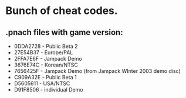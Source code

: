 # Bunch of cheat codes.

## .pnach files with game version:
- 0DDA2728 - Public Beta 2
- 27E54B37 - Europe/PAL
- 2FFA7E6F - Jampack Demo
- 3676E74C - Korean/NTSC
- 7656425F - Jampack Demo (from Jampack WInter 2003 demo disc)
- C909A32E - Public Beta 1
- D5605611 - USA/NTSC
- D91F8506 - individual Demo
